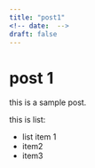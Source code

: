 ```yaml
---
title: "post1"
<!-- date:  -->
draft: false
---
```


# post 1
this is a sample post.

this is list:
- list item 1
- item2
- item3

